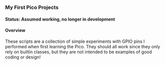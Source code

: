 ### My First Pico Projects

#### Status: Assumed working, no longer in development

#### Overview
These scripts are a collection of simple experiments with GPIO pins I performed when first learning the Pico.
They should all work since they only rely on builtin classes, 
but they are not intended to be examples of good coding or design!